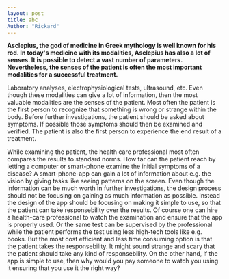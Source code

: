```yaml
---
layout: post
title: abc
Author: "Rickard"
---
```

**Asclepius, the god of medicine in Greek mythology is well known for his rod. In today's medicine with its modalities, Asclepius has also a lot of senses. It is possible to detect a vast number of parameters. Nevertheless, the senses of the patient is often the most important modalities for a successful treatment.**

Laboratory analyses, electrophysiological tests, ultrasound, etc. Even though these modalities can give a lot of information, then the most valuable modalities are the senses of the patient. Most often the patient is the first person to recognize that something is wrong or strange within the body. Before further investigations, the patient should be asked about symptoms. If possible those symptoms should then be examined and verified. The patient is also the first person to experience the end result of a treatment.

While examining the patient, the health care professional most often compares the results to standard norms. How far can the patient reach by letting a computer or smart-phone examine the initial symptoms of a disease? A smart-phone-app can gain a lot of information about e.g. the vision by giving tasks like seeing patterns on the screen. Even though the information can be much worth in further investigations, the design process should not be focusing on gaining as much information as possible. Instead the design of the app should be focusing on making it simple to use, so that the patient can take responsebility over the results. Of course one can hire a health-care professional to watch the examination and ensure that the app is properly used. Or the same test can be supervised by the professional while the patient performs the test using less high-tech tools like e.g. books. But the most cost efficient and less time consuming option is that the patient takes the responsebility. It might sound strange and scary that the patient should take any kind of responsebility. On the other hand, if the app is simple to use, then why would you pay someone to watch you using it ensuring that you use it the right way?




 
